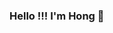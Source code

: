 ### Hello !!! I'm Hong 👋

<script src="https://tryhackme.com/badge/299972"></script>


<!--
**hswootan/hswootan** is a ✨ _special_ ✨ repository because its `README.md` (this file) appears on your GitHub profile.

- 🔭 I’m currently working on my Cybersecurity Degree
- 🌱 I’m currently learning Python, React and Swift
- 👯 I’m looking to collaborate on CTF events
- 💬 Ask me about ... Anything
- 📫 How to reach me: ...
- 😄 Pronouns: He/Him
- ⚡ Fun fact: I have at least 2 cups of coffee everyday
--> 
